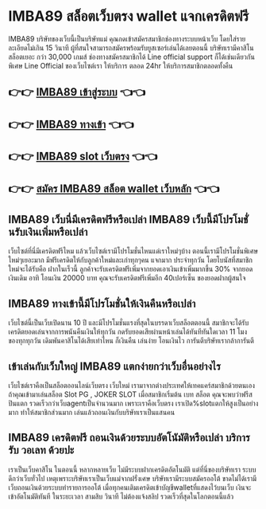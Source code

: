 # IMBA89 สล็อตเว็บตรง wallet แจกเครดิตฟรี

IMBA89 บริษัทของเว็บนี้เป็นบริษัทแม่ คุณกดเข้าสมัครสมาชิกช่องทางระบบหน้าเว็บ โดยใส่รายละเอียดไม่เกิน 15 วินาที ผู้ที่สนใจสามารถสมัครพร้อมรับยูสเซอร์เล่นได้เลยตอนนี้ บริษัทเรามีคาสิโนสล็อตเยอะ กว่า 30,000 เกมส์ ช่องทางสมัครสมาชิกได้ Line official support ก็ได้เช่นเดียวกัน พิเศษ Line Official ของเว็บไซต์เรา ให้บริการ ตลอด 24hr ให้บริการสมาชิกตลอดทั้งคืน

## 👉👉 [IMBA89 เข้าสู่ระบบ](https://imba89.info) 👈👈
## 👉👉 [IMBA89 ทางเข้า](https://imba89.info) 👈👈
## 👉👉 [IMBA89 slot เว็บตรง](https://imba89.info) 👈👈
## 👉👉 [สมัคร IMBA89 สล็อต wallet เว็บหลัก](https://imba89.info) 👈👈

## IMBA89 เว็บนี่มีเครดิตฟรีหรือเปล่า IMBA89 เว็บนี้มีโปรโมชั่นรับเงินเพิ่มหรือเปล่า
เว็บไซต์ที่นี่มีเครดิตฟรีไหม แล้วเว็บไซต์เรามีโปรโมชั่นไหนแด่เราใหม่ๆบ้าง ตอนนี้เรามีโปรโมชั่นพิเศษใหม่ๆเยอะมาก มีฟรีเครดิตให้กับลูกค้าใหม่และเก่าทุกๆคน แจกมาก ประจำทุกวัน โดยโบนัสที่สมาชิกใหม่จะได้รับคือ ฝากในเร็วนี้ ลูกค้าจะรับเครดิตฟรีเพิ่มจากยอดเอาเงินเข้าเพิ่มมากขึ้น 30% จากยอดเงินเดิม อาทิ โอนเงิน 20000 บาท คุณจะรับเครดิตฟรีเพิ่มอีก 40เปอร์เซ็น ของยอดฝากผู้สนใจ

## IMBA89 ทางเข้านี้มีโปรโมชั่นให้เงินคืนหรือเปล่า
เว็บไซต์นี้เป็นเว็บเปิดนาน 10 ปี และมีโปรโมชั่นแรงที่สุดในบรรดาเว็บสล็อตตอนนี้ สมาชิกจะได้รับเครดิตยอดเล่นจากการพนันคืนเงินให้ทุกวัน กดรับยอดเสียผ่านหน้าเล่นได้ทันทีทันใดเวลา 11 โมง ของทุกทุกวัน เดิมพันคาสิโนได้เสียเท่าไหน ก็เงินคืน เล่นง่าย โอนเงินไว การันตีบริษัทเรากล้าการันตี

## เข้าเล่นกับเว็บใหญ่ IMBA89 แตกง่ายกว่าเว็บอื่นอย่างไร
เว็บไซต์เราคือเป็นสล็อตออนไลน์เว็บตรง เว็บใหม่ เรามาจากต่างประเทศให้เทคแคร์สมาชิกด้วยตนเอง ถ้าคุณเข้ามาเล่นสล็อต Slot PG , JOKER SLOT เมื่อสมาชิกเริ่มต้น เบท สล็อต คุณจะพบว่าฟรีสปินแตก รวดเร็วกว่าเว็บagentเป็นจำนวนมาก เพราะเราคือเว็บตรง เราเปิด%slotแตกให้สูงเป็นอย่างมาก ทำให้สมาชิกส่วนมาก เล่นแล้วถอนเงินกับบริษัทเราเป็นแสนคน

## IMBA89 เครดิตฟรี ถอนเงินด้วยระบบอัตโนัมัติหรือเปล่า บริการรับ วอเลท ด้วยปะ
เราเป็นเว็บคาสิโน ในตอนนี้ หลากหลายเว็บ ไม่มีระบบฝากเครดิตอัตโนมัติ แต่ที่นี่ของบริษัทเรา ระบบดีกว่าเว็บทั่วไป เหตุเพราะบริษัทเราเป็นเว็บแม่จากฝรั่งเศษ บริษัทเรามีระบบสมัครออโต้ ขาดไม่ได้เรามีเว็บถอนเงินด้วยระบบทำรายการออโต้ เมื่อทุกคนเติมเครดิตเข้าบัญชีwalletที่แสดงไว้บนเว็บ เงินจะเข้าอัตโนมัติทันที ในระยะเวลา สามสิบ วินาที ไม่ต้องแจ้งสลิป รวดเร็วที่สุดในโลกตอนนี้แล้ว
